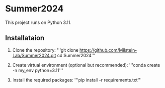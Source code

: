 # Summer2024

This project runs on Python 3.11.

## Installataion

1. Clone the repository:
'''git clone https://github.com/Milstein-Lab/Summer2024.git cd Summer2024'''

2. Create virtual environment (optional but recommended):
'''conda create -n my_env python=3.11'''

3. Install the required packages:
'''pip install -r requirements.txt'''